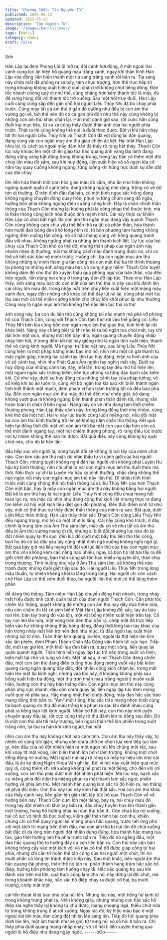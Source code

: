 ```yaml
---
title: "Chương 1683: Tân Nguyên Từ"
published: 2025-05-22
updated: 2025-05-22
description: 'Tân Nguyên Từ'
image: '/images/han-li/cover/'
tags: [HanLi]
category: HanLi
draft: false
---
```


Sơn

Hàn Lập lại đem Phong Lôi Sí mở ra, đôi cánh hơi động, ở mặt
ngoài hai cánh cùng lúc ẩn hiện hồ quang màu trắng xanh, ngay
khi thân hình Hàn Lập vừa động liền biến thành một tia sáng trắng
xanh rồi bắn ra. Tia sáng này chớp mắt đã phóng ra xa bảy, tám
chục trượng, hơn thế trực tiếp từ trong khoảng không xuất hiện ở
cuối chân trời không chút tiếng động. Độn tốc nhanh chóng quỷ dị
như thế, cũng chẳng hơn kém thánh tộc là mấy, đủ để xưng hùng
đối với thánh tộc trở xuống.
Sau một hồi truy đuổi, Hàn Lập cuối cùng cũng sắp đến gần chỗ
hai người Liễu Thủy Nhi đã bỏ chạy phía trước. Cũng may tất cả
ám thú ở gần đó dường như đều bị con ám thú vương gọi về, bởi
thế nên dù có cả gan phi độn như thế này cũng không bị những
con ám thú khác chặn lại.
Hơn một canh giờ sau, rốt cuộc hắn cũng đuổi kịp mục tiêu, từ xa
xa cũng thấy được thân ảnh của hai người phía trước.
Thật ra thì cũng không thể nói là đuổi theo được. Bởi vì khi hắn
chạy tới thì hai người Liễu Thủy Nhi và Thạch Côn đã vội dừng lại
độn quang, đang cùng vài con ngân mục ám thú giao chiến ác
liệt.
Hai mắt Hàn Lập nhíu lại, từ cách xa ngoài mấy dặm hắn đã thấy
rõ ràng hết thảy.
Thạch Côn lúc này khoác lên một chiến giáp tỏa hào quang ánh
vàng lấp lánh đang đứng vững vàng bất động trong không trung,
trong tay hắn có thêm một đôi chùy lớn màu đỏ sẫm, sau khi huy
động, liền xuất hiện vô số ngọn lửa cỡ nắm tay quay cuồng không
ngừng, từng luồng khí hừng hực dưới sự dẫn dắt của đôi chùy

lớn liền hóa thành một con hỏa giao màu đỏ sẫm, như ẩn như
hiện không ngừng quanh quẩn ở cạnh bên, đang không ngừng
nhe răng, trông có vẻ dữ tợn dị thường.
Ở trên đỉnh đầu đại hán, có một bình ngọc sắc hồng đang không
ngừng chuyển động quay tròn, phun ra từng chùm sáng đỏ ngầu,
hướng bốn phía không ngừng điên cuồng công kích. Đây là chân
chính thần thông của Thạch Côn nhưng lại không phải là công
pháp thổ thuộc tính, mà là thần thông công kích hỏa thuộc tính
mạnh nhất.
Cái này thực sự khiến Hàn Lập có chút bất ngờ.
Ba con ám thú ngân mạc đang vây quanh Thạch Côn cũng không
cam chịu yếu thế liền thả ra tất cả phân thân, hóa thành hơn
mười đạo bóng đen khó lòng nhìn rõ, từ bốn phương tám hướng
không ngừng điên cuồng tấn công.
Vô số hắc mang cùng với hồng quang tranh đấu với nhau, không
ngừng phát ra những âm thanh kịch liệt.
Uy lực của hai chùy của Thạch Côn khó có thể đỡ, nhưng thân
pháp của ngân ảnh này nhanh nhẹn dị thường, mãi mà không
cách nào đánh trúng được nó, chỉ có thể cố hết sức bảo vệ mình
trước. Huống chi, ba con ngân mục ám thú không những tự mình
tham gia tấn công mà con mắt thứ ba thì thỉnh thoảng lại phóng ra
những ánh sáng màu bạc vô cùng nguy hiểm!
Thạch Côn tuyệt không dám để cho thứ đó xuyên thấu qua phòng
ngự của bản thân, vừa đến trên người, liền dùng hai chùy ở trong
tay đón đỡ lập tức.
Theo như Hàn Lập thấy, ánh sáng màu bạc do con mắt của ám
thú thả ra này sau khi đánh lên cái chùy lớn màu đỏ, trong nháy
mắt trên chùy liền xuất hiện một mảng màu xanh đen, ngay đến
những chỗ khác có thể đẩy lùi nó lại, cũng phải một lúc lâu sau
mới có thể miễn cưỡng khiến cho chùy lớn khôi phục lại như
thường.
Cũng may là ngân mục ám thú không thể nào liên tục thả ra thứ

ánh sáng này, ba con dù liên thủ cũng không tài nào mạnh mẽ
phá vỡ phòng hộ của Thạch Côn, cùng với Thạch Côn tạm thời
rơi vào thế giằng co.
Liễu Thủy Nhi bên kia cùng bốn con ngân mục ám thú giao thủ,
tình hình lại rất khác biệt.
Nàng này chẳng biết từ khi nào tế ra bộ ngân toa chói mắt, tuy chỉ
dài hơn một xích, nhưng một lớn bảy nhỏ, ngân quang chuyển
động nhấp nháy liên hồi, ở trong đếm tối nơi này giống như là
ngân tinh xuất hiện, thanh thế vô cùng kinh người. Mà ngoại trừ
bảo vật này, sau lưng Liễu Thủy Nhi cũng hiện ra một pháp tướng
màu bạc mơ hồ, nhìn như một cô gái thanh tú mặc ngân giáp,
nhưng hai cánh tay liên tục huy động, hiện ra hình ảnh của vô số
cánh tay, nhìn như Phật Quan Âm nghìn tay nghìn mắt vậy. Dưới
sự huy động của những cánh tay này, mỗi lần, trong tay đều mơ
hồ hiện lên một ngụm ngân sắc trường kiếm, liên tục phóng ra
từng đạo bạch sắc kiếm khí.
Cứ như vậy, dưới sự huy động của những cánh tay của pháp
tướng, vô số kiếp khí ào ào tuôn ra, cùng với bộ ngân toa kia sau
khi biến thành ngân tinh kiết thành một mạch, đem phạm vi hơn
trăm trượng tất cả đều bao phủ lấy.
Bốn con ngân mục ám thú mặc dù thế đến như chớp giật, bộ
dạng không vượt qua là không ngừng biến thành phân thân đánh
tới, nhưng vẫn hoàn toàn bị chặn ở bên ngoài.
Nàng này có vẻ như đang tạm thời chiếm thượng phong.
Hàn Lập thấy cảnh này, trong lòng đồng thời nhẹ nhõm, cũng khẽ
thở dài một hơi.
Hai vị này lúc trước cũng luôn miệng nói, nếu đối mặt ba con ám
thú bình thường trở lên sẽ không nắm chắc thủ thắng. Kết quả
hiện tại đồng thời đối mặt với con ám thú ba mắt còn cao cấp hơn
còn có thể một đánh ngang tay, một hơi chiếm thượng phong, rõ
ràng điều lúc trước nói tự nhiên không thể nào tin được.
Bất quá điều này cũng không kỳ quái chút nào, cho dù là hắn lần

đầu tiếp xúc với người lạ, cũng tuyệt đối sẽ không lộ bài tẩy của
mình chút nào.
Con kim sắc ám thú mặc dù nhìn thấu tu vi cảnh giới của hai
người Thạch Côn, nhưng tuyệt không nghĩ đến hai người vốn
không phải Luyện Hư hậu kỳ bình thường, nên chỉ phái ra vài con
ngân mục ám thú đuổi theo mà thôi. Nếu thực sự chỉ là Luyện Hư
hậu kỳ bình thường, chắc rằng không thể nào ngăn nổi mấy con
ngân mục ám thú này liên thủ.
Dĩ nhiên tình hình trước mắt cũng không thể nói thần thông của
Liễu Thủy Nhi cao hơn Thạch Côn một bậc, hay là mấy con ngân
mục ám thú này không bằng hai người. Bất kể là ám thú hay là
hai người Liễu Thủy Nhi cũng đều chưa mang hết toàn lực ra, mà
mặc dù nhìn như đang công thủ kịch liệt nhưng thực ra đang tìm
kiếm cơ hội một kích tiêu diệt gọn đối phương.
Đến thời điểm sinh tử như vậy, mới có thể thực sự thấy được
thần thông của mình ra sao.
Bất quá, dưới Linh Mục thần thông, Hàn Lập thấy thần sắc Thạch
Côn cùng Liễu Thủy Nhi đều ngưng trọng, mơ hồ có một chút lo
lắng. Cái này cũng khó trách, ở đây chính là trung tâm của Ám
Thú sâm lâm, mặc dù có vẻ như tất cả ám thú đều bị Ám thú
vương mang đi rồi, nhưng ai biết đối phương lúc nào đó lại đột
nhiên quay lại thì sao, đến lúc đó dưới một bầy thú liên thủ tấn
công, bọn họ dù có ba đầu sáu tay cũng nhất định ngã xuống
không nghi ngờ gì.
Bất quá bây giờ mà liều mạng thì đối với lực liên thủ của bảy con
ngân mục ám thú vốn không kém các nàng bao nhiêu, ngay cả
bọn họ lật bài tẩy ra để giết chết đối phương, bản thân cũng sẽ
tổn hao nhiều nguyên khí, thân chịu trọng thương.
Tình huống như vậy ở Ám Thú sâm lâm, sẽ không thể nào tránh
được những đuổi giết tiếp sau đó.
Hai người Liễu Thủy Nhi trong lòng mẫu thuẫn, tự nhiên không
khỏi lo lắng trong lòng. Hai người chỉ còn cách chờ Hàn Lập có
thể sớm đuổi theo, ba người liên thủ mới có thể tăng thêm phần

dễ dàng thủ thắng.
Tâm niệm Hàn Lập chuyển động thật nhanh, trong nháy mắt hiểu
được tình cảnh quẫn bách của đám người Thạch Côn. Cần phải
tốc chiến tốc thắng, quyết không để những con ám thú này dây
dưa thêm nữa, nếu còn chậm thì tất sẽ sinh biến!
Mặt Hàn Lập không đổi sắc, tay áo bào run lên, bàn tay trong đó
vừa lộn, một vật bỗng nhiên xuất hiện trên tay. Cổ tay run lên lần
nữa, một vòng tròn đen thui bắn ra, chớp mắt đã trực tiếp biến
vào hư không không thấy bóng dáng, đồng thời lòng bàn tay khác
của hắn trong nháy mắt liền trở nên đen như mực, từ đầu ngón
tay xuất hiện những sợi tơ nhỏ. Toàn thân kim quang lóe lên,
ngoài da thịt hiện lên kim sắc lân phiến, đem Phạm Thánh Chân
Ma Công vận hành tới cực hạn.
Tiếp đó, một tay giơ lên, một khối lụa đen bắn ra, quay một vòng,
liền quay lại quấn quanh người. Thân hình hắn ngay lập tức trở
nên trong suốt vô hình, biến mất tại chỗ vô tung vô ảnh.
Một lát sau, ở nơi Thạch Côn đang chiến đấu, một con ám thú
đang điên cuồng huy động móng vuốt vây bắt kiếm quang cùng
ngân quang dày đặc, đột nhiên công kích chậm lại, trong mắt hiện
lên một tia kinh nghi, nhưng vào lúc này, ở khoảng không phía
sau bỗng xuất hiện ba động, một thứ trơn nhẵn màu trắng ngoài ý
muốn xuất hiện, hướng con thú này bắn thẳng đến.
Con ngân mục ám thú này cũng phản ứng cực nhanh, đầu còn
chưa quay lại, liền ngay lập tức đem móng vuốt quơ về phía sau.
Hắc mang nhất thời chớp động, mấy đạo hắc sắc trảo mang đồng
thời bắn ra.
"Ầm" một tiếng, hắc sắc trảo mang nhọn hoắt cùng tia bạch
quang do thứ đồ màu trắng kia phun ra sau khi đánh nhau cũng
phát ra tiếng bạo liệt kinh người. Nhân cơ hội này, con thú này
mới uyển chuyển quay đầu lại, rốt cục cũng thấy rõ thứ đánh lén
từ đằng sau đến.
Đó là một con thú dài tới mấy trượng, bên ngoài thân thể lân
phiến trong suốt trắng nõn, lại tỏa ra hàn khí kinh người, hai mắt

nhìn con ám thú này không chút nào cảm tình. Con ám thú này
thấy vậy, tự nhiên vô cùng tức giận, nhưng còn chưa chờ nó chọn
lựa xem tiếp tục làm gì, trên đầu của nó đột nhiên hiện ra một
ngọn núi lớn chừng một tấc, sau khi xoay tít một vòng, liền biến
thành lớn hơn trăm trượng, không một chút tiếng động rơi xuống.
Mặt ngoài núi này rõ ràng có mấy ký hiệu lớn như cái đấu, là ấn
ký dùng Ngân Khoa Văn ghi lại. Bởi vì núi này xuất hiện quá mức
quỷ dị, cộng thêm khi rơi xuống không hề phát ra một tiếng, cho
đến khi rơi xuống, con ám thú phía dưới mới đột nhiên phát hiện.
Mà lúc này, bạch sắc cự mãng phía đối diện há miệng phun ra
một thanh lam sắc ngọc phiến hướng về phía ám thú. Một mảnh
hàn quang lam sắc từ đó hiện ra, lao thẳng về phía đối diện.
Con thú này lúc này kinh hãi thất sắc.
Hai con ám thú khác vừa thấy cảnh này, liền gầm lên giận dữ, lập
tức bỏ qua Thạch Côn vồ về hướng bên này.
Thạch Côn cười lớn một tiếng, bay ra, hai chùy màu đó trong tay
đột nhiên rời khỏi tay bắn ra, đầu chùy huyễn hóa lớn thành gần
một trượng, hùng hổ hướng phía hai con thú bắn đi.
Còn chưa kịp rơi xuống, hai cỗ lực vô hình đã bọc xuống, kiềm
giữ thân hình hai con thú, khiến chúng chỉ có thể quay người lại
miệng phun hắc quang, trước hết ứng phó với một kích trí mạng
trên đỉnh đầu, mà con ám thú bị núi lớn đè chúi xuống bất đắc dĩ
da lông trên người đột nhiên dựng đứng, hóa thành hắc mang tua
tủa, gào thét hướng lam hà phía trước bắn ra. Tiếp đó nó ngẩng
đầu, một đạo hắc quang thô to hướng đáy cự sơn liền bắn ra.
Con thú này căn bản không trông cậy vào một kích vội vã này có
thể đỡ được giáp công từ hai phía, nhưng chỉ cần trì hoãn thế tấn
công của hai người một chút, thì nó mười phần có lòng tin tránh
được kiếp này. Sau một khắc, bên ngoài ám thú hắc quang đại
phóng, thân thể nó tản ra, phân thành hàng trăm hắc sắc hồ điệp,
hướng bốn phương tám hướng chạy đi.
Hắc sắc quang trụ sau khi đánh vào trên núi lớn, quả thực cũng
làm cho núi này dừng lại đôi chút, mà trong khoảnh khắc này, hắc
sắc hồ điệp chạy ra được cỡ hai, ba mươi trượng, chớp mắt một

cái liền thoát khỏi bao phủ của núi lớn.
Nhưng lúc này, một tiếng hừ lạnh từ trong không trung phát ra.
Nhìn không gì lạ, nhưng những con hắc sắc hồ điệp kia nghe thấy
lại không tự chủ được, loạng choạng ngã, thiếu chút nữa từ trong
không trung ồ ạt rơi xuống. Ngay lúc đó, ký hiệu màu bạc ở mặt
ngoài núi lớn màu đen cũng đột nhiên lóe sáng lên.
Tiếp đó hôi quang phía dưới lóe lên, một âm thanh như xé gió, từ
trong núi vô số hôi ti bắn ra. Chỉ thấy phía dưới quang mang nhấp
nháy, vô số hôi ti liền xuyên thủng qua người lũ hồ điệp như đang
ngây ngốc.
------oOo------
